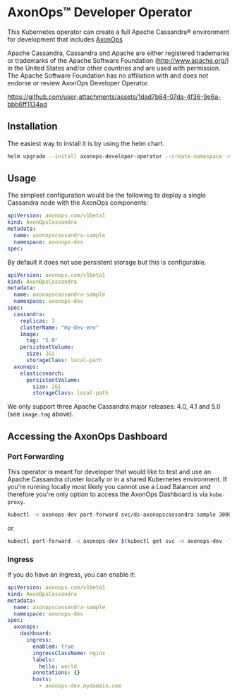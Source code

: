 # AxonOps™ Developer Operator

This Kubernetes operator can create a full Apache Cassandra® environment for development that includes
[AxonOps](https://axonops.com)

Apache Cassandra, Cassandra and Apache are either registered trademarks or trademarks of the Apache Software Foundation (http://www.apache.org/) in the United States and/or other countries and are used with permission. The Apache Software Foundation has no affiliation with and does not endorse or review AxonOps Developer Operator.



https://github.com/user-attachments/assets/1dad7b84-07da-4f36-9e6a-bbb6ff1134ad



## Installation

The easiest way to install it is by using the helm chart.

```sh
helm upgrade --install axonops-developer-operator --create-namespace -n axonops charts/axonops-developer-operator
```

## Usage

The simplest configuration would be the following to deploy a single Cassandra node with the AxonOps components:

```yaml
apiVersion: axonops.com/v1beta1
kind: AxonOpsCassandra
metadata:
  name: axonopscassandra-sample
  namespace: axonops-dev
spec:
```

By default it does not use persistent storage but this is configurable.

```yaml
apiVersion: axonops.com/v1beta1
kind: AxonOpsCassandra
metadata:
  name: axonopscassandra-sample
  namespace: axonops-dev
spec:
  cassandra:
    replicas: 3
    clusterName: "my-dev-env"
    image:
      tag: "5.0"
    persistentVolume:
      size: 2Gi
      storageClass: local-path
  axonops:
    elasticsearch:
      persistentVolume:
        size: 2Gi
        storageClass: local-path
```

We only support three Apache Cassandra major releases: 4.0, 4.1 and 5.0 (see `image.tag` above).

## Accessing the AxonOps Dashboard

### Port Forwarding

This operator is meant for developer that would like to test and use an Apache Cassandra cluster locally or in a shared
Kubernetes environment. If you're running locally most likely you cannot use a Load Balancer and therefore you're only
option to access the AxonOps Dashboard is via `kube-proxy`.

```sh
kubectl -n axonops-dev port-forward svc/ds-axonopscassandra-sample 3000:300
```

or

```sh
kubectl port-forward -n axonops-dev $(kubectl get svc -n axonops-dev -l component=dashboard -oname) 3000:3000
```


### Ingress

If you do have an ingress, you can enable it:

```yaml
apiVersion: axonops.com/v1beta1
kind: AxonOpsCassandra
metadata:
  name: axonopscassandra-sample
  namespace: axonops-dev
spec:
  axonops:
    dashboard:
      ingress:
        enabled: true
        ingressClassName: nginx
        labels:
          hello: world
        annotations: {}
        hosts:
          - axonops-dev.mydomain.com
```

